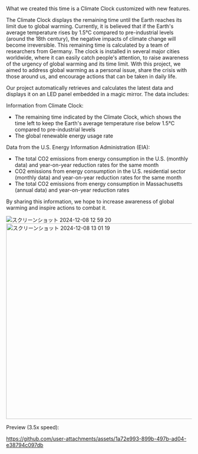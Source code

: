 What we created this time is a Climate Clock customized with new features.

The Climate Clock displays the remaining time until the Earth reaches its limit due to global warming. 
Currently, it is believed that if the Earth's average temperature rises by 1.5°C compared to pre-industrial levels (around the 18th century), the negative impacts of climate change will become irreversible. 
This remaining time is calculated by a team of researchers from Germany. 
The clock is installed in several major cities worldwide, where it can easily catch people's attention, to raise awareness of the urgency of global warming and its time limit.
With this project, we aimed to address global warming as a personal issue, share the crisis with those around us, and encourage actions that can be taken in daily life.


Our project automatically retrieves and calculates the latest data and displays it on an LED panel embedded in a magic mirror. The data includes:

Information from Climate Clock:
- The remaining time indicated by the Climate Clock, which shows the time left to keep the Earth's average temperature rise below 1.5°C compared to pre-industrial levels
- The global renewable energy usage rate

Data from the U.S. Energy Information Administration (EIA):
- The total CO2 emissions from energy consumption in the U.S. (monthly data) and year-on-year reduction rates for the same month
- CO2 emissions from energy consumption in the U.S. residential sector (monthly data) and year-on-year reduction rates for the same month
- The total CO2 emissions from energy consumption in Massachusetts (annual data) and year-on-year reduction rates

By sharing this information, we hope to increase awareness of global warming and inspire actions to combat it.


![スクリーンショット 2024-12-08 12 59 20](https://github.com/user-attachments/assets/18162b9b-213f-4a56-853e-9a6e498eb228)
<img width="530" alt="スクリーンショット 2024-12-08 13 01 19" src="https://github.com/user-attachments/assets/283e37bd-aa53-446d-9dc2-11ab4cb28fc1">

Preview (3.5x speed):




https://github.com/user-attachments/assets/1a72e993-899b-497b-ad04-e38794c097db

